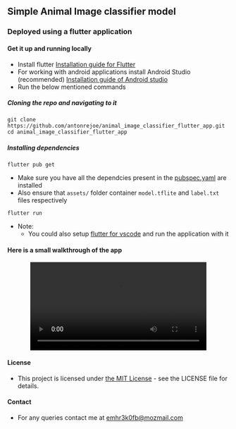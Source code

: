 ## Simple Animal Image classifier model 
### Deployed using a flutter application

#### Get it up and running locally
- Install flutter  <a id='flutter' href="https://docs.flutter.dev/get-started/install">Installation guide for Flutter</a>
- For working with android applications install Android Studio (recommended)  <a id="androidStudio" href="https://developer.android.com/studio/install">Installation guide of Android studio</a>
- Run the below mentioned commands

##### Cloning the repo and navigating to it 
```
git clone https://github.com/antonrejoe/animal_image_classifier_flutter_app.git
cd animal_image_classifier_flutter_app
```
##### Installing dependencies
```
flutter pub get
```
- Make sure you have all the dependcies present in the [pubspec.yaml](https://github.com/antonrejoe/animal_image_classifier_flutter_app/blob/main/pubspec.yaml)
  are installed
- Also ensure that `assets/` folder container `model.tflite` and `label.txt` files respectively
```
flutter run
```
- Note:
  - You could also setup [flutter for vscode](https://docs.flutter.dev/tools/vs-code) and run the application with it

#### Here is a small walkthrough of the app
<div align="center">
  <video src="https://github.com/antonrejoe/animal_image_classifier_flutter_app/assets/89238559/de9b05c1-3957-44ef-94d8-5fc546ae0206" width="400" />
</div>
    

#### License 
- This project is licensed under [the MIT License](https://github.com/antonrejoe/animal_image_classifier_flutter_app/blob/main/LICENSE) - see the LICENSE file for details.

#### Contact
- For any queries contact me at <a href="emhr3k0fb@mozmail.com">emhr3k0fb@mozmail.com</a>
